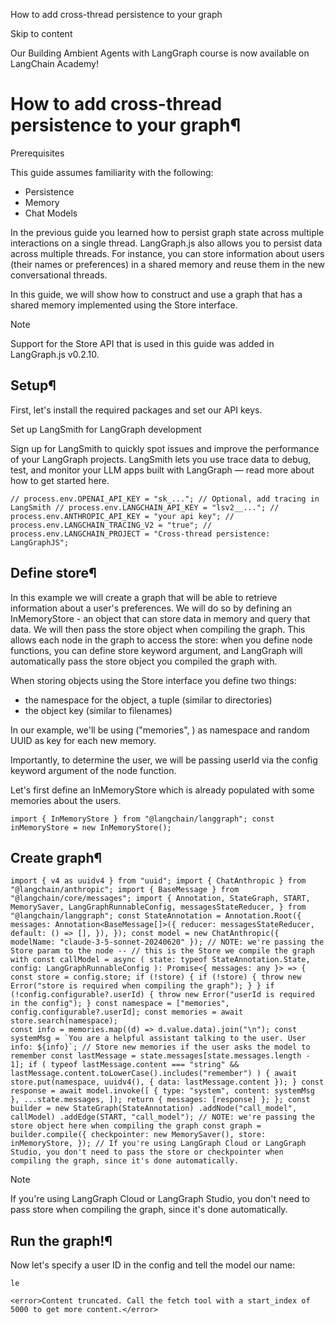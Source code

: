 How to add cross-thread persistence to your graph

Skip to content

Our Building Ambient Agents with LangGraph course is now available on LangChain Academy!

# How to add cross-thread persistence to your graph¶

Prerequisites

This guide assumes familiarity with the following:

* Persistence
* Memory
* Chat Models

In the previous guide you learned how to persist graph state across multiple interactions on a single thread. LangGraph.js also allows you to persist data across multiple threads. For instance, you can store information about users (their names or preferences) in a shared memory and reuse them in the new conversational threads.

In this guide, we will show how to construct and use a graph that has a shared memory implemented using the Store interface.

Note

Support for the Store API that is used in this guide was added in LangGraph.js v0.2.10.

## Setup¶

First, let's install the required packages and set our API keys.

Set up LangSmith for LangGraph development

Sign up for LangSmith to quickly spot issues and improve the performance of your LangGraph projects. LangSmith lets you use trace data to debug, test, and monitor your LLM apps built with LangGraph — read more about how to get started here.

```
// process.env.OPENAI_API_KEY = "sk_..."; // Optional, add tracing in LangSmith // process.env.LANGCHAIN_API_KEY = "lsv2__..."; // process.env.ANTHROPIC_API_KEY = "your api key"; // process.env.LANGCHAIN_TRACING_V2 = "true"; // process.env.LANGCHAIN_PROJECT = "Cross-thread persistence: LangGraphJS";
```

## Define store¶

In this example we will create a graph that will be able to retrieve information about a user's preferences. We will do so by defining an InMemoryStore - an object that can store data in memory and query that data. We will then pass the store object when compiling the graph. This allows each node in the graph to access the store: when you define node functions, you can define store keyword argument, and LangGraph will automatically pass the store object you compiled the graph with.

When storing objects using the Store interface you define two things:

* the namespace for the object, a tuple (similar to directories)
* the object key (similar to filenames)

In our example, we'll be using ("memories", <userId>) as namespace and random UUID as key for each new memory.

Importantly, to determine the user, we will be passing userId via the config keyword argument of the node function.

Let's first define an InMemoryStore which is already populated with some memories about the users.

```
import { InMemoryStore } from "@langchain/langgraph"; const inMemoryStore = new InMemoryStore();
```

## Create graph¶

```
import { v4 as uuidv4 } from "uuid"; import { ChatAnthropic } from "@langchain/anthropic"; import { BaseMessage } from "@langchain/core/messages"; import { Annotation, StateGraph, START, MemorySaver, LangGraphRunnableConfig, messagesStateReducer, } from "@langchain/langgraph"; const StateAnnotation = Annotation.Root({ messages: Annotation<BaseMessage[]>({ reducer: messagesStateReducer, default: () => [], }), }); const model = new ChatAnthropic({ modelName: "claude-3-5-sonnet-20240620" }); // NOTE: we're passing the Store param to the node -- // this is the Store we compile the graph with const callModel = async ( state: typeof StateAnnotation.State, config: LangGraphRunnableConfig ): Promise<{ messages: any }> => { const store = config.store; if (!store) { if (!store) { throw new Error("store is required when compiling the graph"); } } if (!config.configurable?.userId) { throw new Error("userId is required in the config"); } const namespace = ["memories", config.configurable?.userId]; const memories = await store.search(namespace);
const info = memories.map((d) => d.value.data).join("\n"); const systemMsg = `You are a helpful assistant talking to the user. User info: ${info}`; // Store new memories if the user asks the model to remember const lastMessage = state.messages[state.messages.length - 1]; if ( typeof lastMessage.content === "string" && lastMessage.content.toLowerCase().includes("remember") ) { await store.put(namespace, uuidv4(), { data: lastMessage.content }); } const response = await model.invoke([ { type: "system", content: systemMsg }, ...state.messages, ]); return { messages: [response] }; }; const builder = new StateGraph(StateAnnotation) .addNode("call_model", callModel) .addEdge(START, "call_model"); // NOTE: we're passing the store object here when compiling the graph const graph = builder.compile({ checkpointer: new MemorySaver(), store: inMemoryStore, }); // If you're using LangGraph Cloud or LangGraph Studio, you don't need to pass the store or checkpointer when compiling the graph, since it's done automatically.
```

Note

If you're using LangGraph Cloud or LangGraph Studio, you don't need to pass store when compiling the graph, since it's done automatically.

## Run the graph!¶

Now let's specify a user ID in the config and tell the model our name:

```
le

<error>Content truncated. Call the fetch tool with a start_index of 5000 to get more content.</error>
